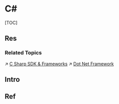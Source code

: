 # C\#

[TOC]



## Res
### Related Topics
↗ [C Sharp SDK & Frameworks](../../../🛠️%20Programming%20Tool%20Chain/🚠%20Application%20Runtimes%20&%20SDKs/C-like%20Runtimes/C%20Sharp%20SDK%20&%20Frameworks/C%20Sharp%20SDK%20&%20Frameworks.md)
↗ [Dot Net Framework](../../../🛠️%20Programming%20Tool%20Chain/🚠%20Application%20Runtimes%20&%20SDKs/C-like%20Runtimes/C%20Sharp%20SDK%20&%20Frameworks/Dot%20Net%20Framework/Dot%20Net%20Framework.md)



## Intro


## Ref

